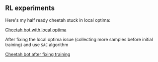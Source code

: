 ## RL experiments


Here's my half ready cheetah stuck in local optima:

[Cheetah bot with local optima](https://github.com/user-attachments/assets/5652e2d0-fd1d-4028-a922-b649e29064fd)


After fixing the local optima issue (collecting more samples before initial training) and use `SAC` algorithm

[Cheetah bot after fixing training](https://github.com/user-attachments/assets/42b0da80-52df-45cd-b2b8-9844abeea045)

